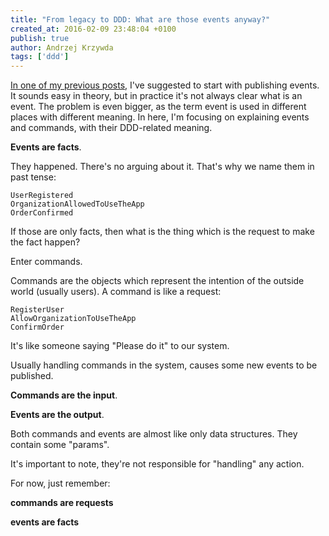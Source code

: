 ```yaml
---
title: "From legacy to DDD: What are those events anyway?"
created_at: 2016-02-09 23:48:04 +0100
publish: true
author: Andrzej Krzywda
tags: ['ddd']
---
```


[In one of my previous posts](http://blog.arkency.com/2016/01/from-legacy-to-ddd-start-with-publishing-events/), I've suggested to start with publishing events. It sounds easy in theory, but in practice it's not always clear what is an event.
The problem is even bigger, as the term event is used in different places with different meaning. In here, I'm focusing on explaining events and commands, with their DDD-related meaning.

<!-- more -->

**Events are facts**.

They happened. There's no arguing about it. That's why we name them in past tense:

```
UserRegistered
OrganizationAllowedToUseTheApp
OrderConfirmed
```

If those are only facts, then what is the thing which is the request to make the fact happen?

Enter commands.

Commands are the objects which represent the intention of the outside world (usually users). A command is like a request:

```
RegisterUser
AllowOrganizationToUseTheApp
ConfirmOrder
```

It's like someone saying "Please do it" to our system.

Usually handling commands in the system, causes some new events to be published.

**Commands are the input**.

**Events are the output**.

Both commands and events are almost like only data structures. They contain some "params".

It's important to note, they're not responsible for "handling" any action.

For now, just remember:

**commands are requests**

**events are facts**
